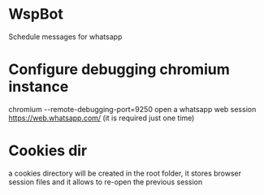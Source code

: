 # WspBot
Schedule messages for whatsapp

# Configure debugging chromium instance
chromium --remote-debugging-port=9250
open a whatsapp web session https://web.whatsapp.com/ (it is required just one time)

# Cookies dir
a cookies directory will be created in the root folder, it stores browser session files and it allows to re-open the previous session

